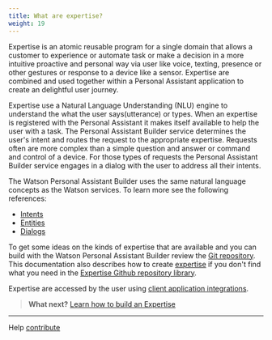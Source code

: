 ```yaml
---
title: What are expertise?
weight: 19
---
```

Expertise is an atomic reusable program for a single domain that allows a customer to experience or automate task or make a decision in a more intuitive proactive and personal way via user like voice, texting, presence or other gestures or response to a device like a sensor. Expertise are combined and used together within a Personal Assistant application to create an delightful user journey.  

Expertise use a Natural Language Understanding (NLU) engine to understand the what the user says(utterance) or types.   When an expertise is registered with the Personal Assistant it makes itself available to help the user with a task. The Personal Assistant Builder service determines the user's intent and routes the request to the appropriate expertise.  Requests often are more complex than a simple question and answer or command and control of a device.  For those types of requests the Personal Assistant Builder service engages in a dialog with the user to address all their intents.

The Watson Personal Assistant Builder uses the same natural language concepts as the Watson services. To learn more see the following references:

*  [Intents](https://www.ibm.com/watson/developercloud/doc/conversation/intents.html)
*  [Entities](https://www.ibm.com/watson/developercloud/doc/conversation/entities.html)
*  [Dialogs](https://www.ibm.com/watson/developercloud/doc/conversation/dialog-build.html)


To get some ideas on the kinds of expertise that are available and you can build with the Watson Personal Assistant Builder review the [Git repository]({{site.baseurl}}/broken_link).  This documentation also describes how to create [expertise]({{site.baseurl}}/expertise/build-expertise/) if you don't find what you need in the [Expertise Github repository library]({{site.baseurl}}/broken_link).

Expertise are accessed by the user using [client application integrations]({{site.baseurl}}/cognitive-application/client-application-integrations/).  

> **What next?** [Learn how to build an Expertise]({{site.baseurl}}/expertise/build-expertise/)

____
Help [contribute]({{site.baseurl}}/contribute/contribute-doc/)

